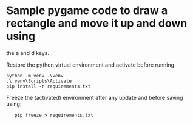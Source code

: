 # Sample pygame code to draw a rectangle and move it up and down using
  the a and d keys.

Restore the python virtual environment and activate before running.

	python -m venv .\venv
	.\.venv\Scripts\Activate
	pip install -r requirements.txt

Freeze the (activated) environment after any update and before saving
using:

       pip freeze > requirements.txt